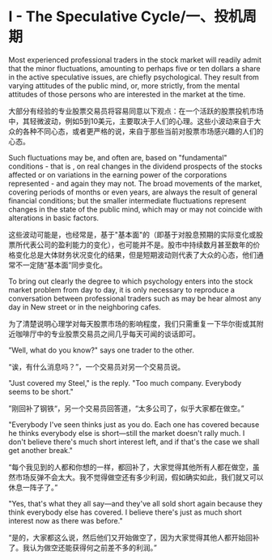 # I - The Speculative Cycle/一、投机周期

Most experienced professional traders in the stock market will readily admit that the minor fluctuations, amounting to perhaps five or ten dollars a share in the active speculative issues, are chiefly psychological. They result from varying attitudes of the public mind, or, more strictly, from the mental attitudes of those persons who are interested in the market at the time.

大部分有经验的专业股票交易员将容易同意以下观点：在一个活跃的股票投机市场中，其轻微波动，例如5到10美元，主要取决于人们的心理。这些小波动来自于大众的各种不同心态，或者更严格的说，来自于那些当前对股票市场感兴趣的人们的心态。

Such fluctuations may be, and often are, based on "fundamental" conditions - that is , on real changes in the dividend prospects of the stocks affected or on variations in the earning power of the corporations represented - and again they may not. The broad movements of the market, covering periods of months or even years, are always the result of general financial conditions; but the smaller intermediate fluctuations represent changes in the state of the public mind, which may or may not coincide with alterations in basic factors.

这些波动可能是，也经常是，基于"基本面"的（即基于对股息预期的实际变化或股票所代表公司的盈利能力的变化），也可能并不是。股市中持续数月甚至数年的价格变化总是大体财务状况变化的结果，但是短期波动则代表了大众的心态，他们通常不一定随“基本面”同步变化。

To bring out clearly the degree to which psychology enters into the stock market problem from day to day, it is only necessary to reproduce a conversation between professional traders such as may be hear almost any day in New street or in the neighboring cafes.

为了清楚说明心理学对每天股票市场的影响程度，我们只需重复一下华尔街或其附近咖啡厅中的专业股票交易员之间几乎每天可闻的谈话即可。

”Well, what do you know?" says one trader to the other.

“诶，有什么消息吗？”，一个交易员对另一个交易员说。

"Just covered my Steel," is the reply. "Too much company. Everybody seems to be short."

”刚回补了钢铁“，另一个交易员回答道，“太多公司了，似乎大家都在做空。”

"Everybody I've seen thinks just as you do. Each one has covered because he thinks everybody else is short—still the market doesn't rally much. I don't believe there's much short interest left, and if that's the case we shall get another break."

“每个我见到的人都和你想的一样，都回补了，大家觉得其他所有人都在做空，虽然市场反弹不会太大。我不觉得做空还有多少利润，假如确实如此，我们就又可以休息一阵子了。”

"Yes, that's what they all say—and they've all sold short again because they think everybody else has covered. I believe there's just as much short interest now as there was before."

“是的，大家都这么说，然后他们又开始做空了，因为大家觉得其他人都开始回补了。我认为做空还能获得何之前差不多的利润。”
